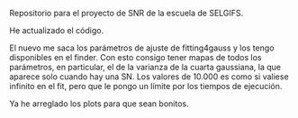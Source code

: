 Repositorio para el proyecto de SNR de la escuela de SELGIFS.

He actualizado el código.

El nuevo me saca los parámetros de ajuste de fitting4gauss y los tengo disponibles en el finder. Con esto consigo tener mapas de todos los parámetros, en particular, el de la varianza de la cuarta gaussiana, la que aparece solo cuando hay una SN. Los valores de 10.000 es como si valiese infinito en el fit, pero que le pongo un límite por los tiempos de ejecución.

Ya he arreglado los plots para que sean bonitos.


